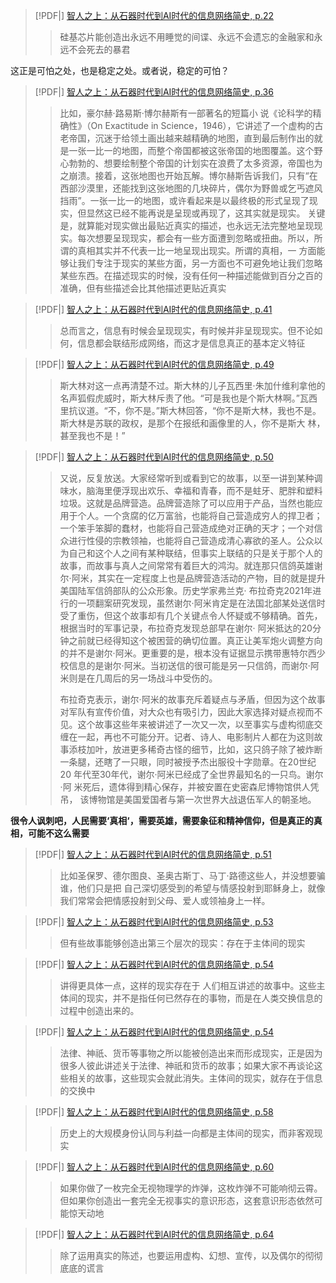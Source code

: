 > [!PDF|] [智人之上：从石器时代到AI时代的信息网络简史, p.22](资料/思想/智人之上：从石器时代到AI时代的信息网络简史.pdf#page=22&selection=362,0,402,0)
> > 硅基芯⽚能创造出永远不⽤睡觉的间谍、永远不会遗忘的⾦融家和永远不会死去的暴君


这正是可怕之处，也是稳定之处。或者说，稳定的可怕？

> [!PDF|] [智人之上：从石器时代到AI时代的信息网络简史, p.36](资料/思想/智人之上：从石器时代到AI时代的信息网络简史.pdf#page=36&selection=36,1,458,0)
> > ⽐如，豪尔赫·路易斯·博尔赫斯有⼀部著名的短篇⼩ 说《论科学的精确性》（On Exactitude in Science，1946），它讲述了⼀个虚构的古⽼帝国，沉迷于给领⼟画出越来越精确的地图，直到最后制作出的就是⼀张⼀⽐⼀的地图，⽽整个帝国都被这张帝国的地图覆盖。这个野⼼勃勃的、想要绘制整个帝国的计划实在浪费了太多资源，帝国也为之崩溃。接着，这张地图也开始瓦解。博尔赫斯告诉我们，只有“在⻄部沙漠⾥，还能找到这张地图的⼏块碎⽚，偶尔为野兽或乞丐遮⻛挡⾬”。⼀张⼀⽐⼀的地图，或许看起来是以最终极的形式呈现了现实，但显然这已经不能再说是呈现或再现了，这其实就是现实。
> > 关键是，就算能对现实做出最贴近真实的描述，也永远⽆法完整地呈现现实。每次想要呈现现实，都会有⼀些⽅⾯遭到忽略或扭曲。所以，所谓的真相其实并不代表⼀⽐⼀地呈现出现实。所谓的真相，⼀ ⽅⾯能够让我们专注于现实的某些⽅⾯，另⼀⽅⾯也不可避免地让我们忽略某些东⻄。在描述现实的时候，没有任何⼀种描述能做到百分之百的准确，但有些描述会⽐其他描述更贴近真实


> [!PDF|] [智人之上：从石器时代到AI时代的信息网络简史, p.41](资料/思想/智人之上：从石器时代到AI时代的信息网络简史.pdf#page=41&selection=623,0,677,0)
> > 总⽽⾔之，信息有时候会呈现现实，有时候并⾮呈现现实。但不论如何，信息都会联结形成⽹络，⽽这才是信息真正的基本定义特征



> [!PDF|] [智人之上：从石器时代到AI时代的信息网络简史, p.49](资料/思想/智人之上：从石器时代到AI时代的信息网络简史.pdf#page=49&selection=399,0,531,1)
> > 斯⼤林对这⼀点再清楚不过。斯⼤林的⼉⼦瓦⻄⾥·朱加什维利拿他的名声狐假⻁威时，斯⼤林斥责了他。“可是我也是个斯⼤林啊。”瓦⻄ ⾥抗议道。“不，你不是。”斯⼤林回答，“你不是斯⼤林，我也不是。斯⼤林是苏联的政权，是那个在报纸和画像⾥的⼈，你不是斯⼤ 林，甚⾄我也不是！”


> [!PDF|] [智人之上：从石器时代到AI时代的信息网络简史, p.50](资料/思想/智人之上：从石器时代到AI时代的信息网络简史.pdf#page=50&selection=0,1,772,1)
> > ⼜说，反复放送。⼤家经常听到或看到它的故事，以⾄⼀讲到某种调味⽔，脑海⾥便浮现出欢乐、幸福和⻘春，⽽不是蛀⽛、肥胖和塑料垃圾。这就是品牌营造。品牌营造除了可以应⽤于产品，当然也能应⽤于个⼈。⼀个贪腐的亿万富翁，也能将⾃⼰营造成穷⼈的捍卫者；⼀个笨⼿笨脚的蠢材，也能将⾃⼰营造成绝对正确的天才；⼀个对信众进⾏性侵的宗教领袖，也能将⾃⼰营造成清⼼寡欲的圣⼈。公众以为⾃⼰和这个⼈之间有某种联结，但事实上联结的只是关于那个⼈的故事，⽽故事与真⼈之间常常有着巨⼤的鸿沟。就连那只信鸽英雄谢尔·阿⽶，其实在⼀定程度上也是品牌营造活动的产物，⽬的就是提升美国陆军信鸽部队的公众形象。历史学家弗兰克· 布拉奇克2021年进⾏的⼀项翻案研究发现，虽然谢尔·阿⽶肯定是在法国北部某处送信时受了重伤，但这个故事却有⼏个关键点令⼈怀疑或不够精确。⾸先，根据当时的军事记录，布拉奇克发现总部早在谢尔· 阿⽶抵达的20分钟之前就已经得知这个被困营的确切位置。真正让美军炮⽕调整⽅向的并不是谢尔·阿⽶。更重要的是，根本没有证据显示携带惠特尔⻄少校信息的是谢尔·阿⽶。当初送信的很可能是另⼀只信鸽，⽽谢尔·阿⽶则是在⼏周后的另⼀场战⽃中受伤的。
> > 
> > 布拉奇克表示，谢尔·阿⽶的故事充斥着疑点与⽭盾，但因为这个故事对军队有宣传价值，对⼤众也有吸引⼒，因此⼤家选择对疑点视⽽不 ⻅。这个故事这些年来被讲述了⼀次⼜⼀次，以⾄事实与虚构彻底交缠在⼀起，再也不可能分开。记者、诗⼈、电影制⽚⼈都在为这则故事添枝加叶，放进更多稀奇古怪的细节，⽐如，这只鸽⼦除了被炸断 ⼀条腿，还瞎了⼀只眼，同时被授予杰出服役⼗字勋章。在20世纪20 年代⾄30年代，谢尔·阿⽶已经成了全世界最知名的⼀只⻦。谢尔·阿 ⽶死后，遗体得到精⼼保存，并被安置在史密森尼博物馆供⼈凭吊， 该博物馆是美国爱国者与第⼀次世界⼤战退伍军⼈的朝圣地。


**很令人讽刺吧，人民需要‘真相‘，需要英雄，需要象征和精神信仰，但是真正的真相，可能不这么需要**
> [!PDF|] [智人之上：从石器时代到AI时代的信息网络简史, p.51](资料/思想/智人之上：从石器时代到AI时代的信息网络简史.pdf#page=51&selection=455,0,534,1)
> > ⽐如圣保罗、德尔图良、圣奥古斯丁、⻢丁·路德这些⼈，并没想要骗谁，他们只是把 ⾃⼰深切感受到的希望与情感投射到耶稣身上，就像我们常常会把情感投射到⽗⺟、爱⼈或领袖身上⼀样。
> 
>

> [!PDF|] [智人之上：从石器时代到AI时代的信息网络简史, p.53](资料/思想/智人之上：从石器时代到AI时代的信息网络简史.pdf#page=53&selection=604,0,628,1)
> > 但有些故事能够创造出第三个层次的现实：存在于主体间的现实
> 
>

> [!PDF|] [智人之上：从石器时代到AI时代的信息网络简史, p.54](资料/思想/智人之上：从石器时代到AI时代的信息网络简史.pdf#page=54&selection=42,0,107,1)
> > 讲得更具体⼀点，这样的现实存在于 ⼈们相互讲述的故事中。这些主体间的现实，并不是指任何已然存在的事物，⽽是在⼈类交换信息的过程中创造出来的。
> 
>

> [!PDF|] [智人之上：从石器时代到AI时代的信息网络简史, p.54](资料/思想/智人之上：从石器时代到AI时代的信息网络简史.pdf#page=54&selection=213,0,307,0)
> > 法律、神祇、货币等事物之所以能被创造出来⽽形成现实，正是因为很多⼈彼此讲述关于法律、神祇和货币的故事；如果⼤家不再谈论这些相关的故事，这些现实会就此消失。主体间的现实，就存在于信息的交换中
> 
>

> [!PDF|] [智人之上：从石器时代到AI时代的信息网络简史, p.58](资料/思想/智人之上：从石器时代到AI时代的信息网络简史.pdf#page=58&selection=620,0,650,0)
> > 历史上的⼤规模身份认同与利益⼀向都是主体间的现实，⽽⾮客观现实


> [!PDF|] [智人之上：从石器时代到AI时代的信息网络简史, p.60](资料/思想/智人之上：从石器时代到AI时代的信息网络简史.pdf#page=60&selection=622,0,687,0)
> > 如果你做了⼀枚完全⽆视物理学的炸弹，这枚炸弹不可能响彻云霄。但如果你创造出⼀套完全⽆视事实的意识形态，这套意识形态依然可能惊天动地


> [!PDF|] [智人之上：从石器时代到AI时代的信息网络简史, p.64](资料/思想/智人之上：从石器时代到AI时代的信息网络简史.pdf#page=64&selection=496,0,529,0)
> > 除了运⽤真实的陈述，也要运⽤虚构、幻想、宣传，以及偶尔的彻彻底底的谎⾔


